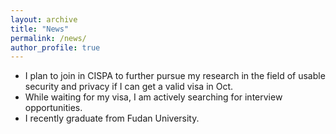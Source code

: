 ```yaml
---
layout: archive
title: "News"
permalink: /news/
author_profile: true
---
```


- I plan to join in CISPA to further pursue my research in the field of usable security and privacy if I can get a valid visa in Oct.  
- While waiting for my visa, I am actively searching for interview opportunities.
- I recently graduate from Fudan University. 
